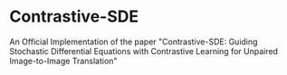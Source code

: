# Contrastive-SDE
An Official Implementation of the paper "Contrastive-SDE: Guiding Stochastic Differential Equations with Contrastive Learning for Unpaired Image-to-Image Translation" 
